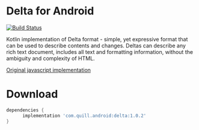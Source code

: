 # Delta for Android

[![Build Status](https://travis-ci.org/volser/android-quill-delta.svg?branch=master)](https://travis-ci.org/volser/android-quill-delta)

Kotlin implementation of Delta format - simple, yet expressive format that can be used to describe contents and changes. Deltas can describe any rich text document, includes all text and formatting information, without the ambiguity and complexity of HTML. 

[Original javascript implementation](https://github.com/quilljs/delta)

# Download

```gradle
dependencies {
      implementation 'com.quill.android:delta:1.0.2'
}
```

